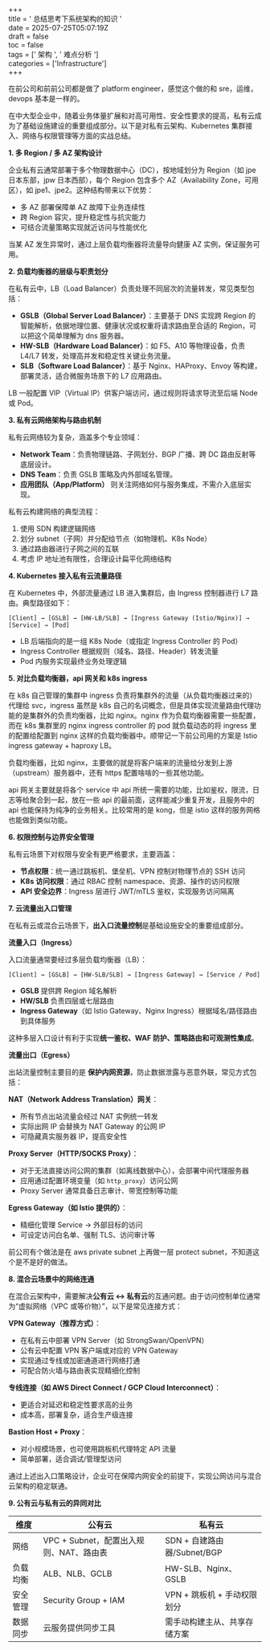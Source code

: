 +++  
title = ' 总结思考下系统架构的知识 '  
date = 2025-07-25T05:07:19Z  
draft = false  
toc = false  
tags = [' 架构 ', ' 难点分析 ']  
categories = ['Infrastructure']  
+++

在前公司和前前公司都是做了 platform engineer，感觉这个做的和 sre，运维，devops 基本是一样的。

<!--more-->

在中大型企业中，随着业务体量扩展和对高可用性、安全性要求的提高，私有云成为了基础设施建设的重要组成部分。以下是对私有云架构、Kubernetes 集群接入、网络与权限管理等方面的实战总结。

**1. 多 Region / 多 AZ 架构设计**

企业私有云通常部署于多个物理数据中心（DC），按地域划分为 Region（如 jpe 日本东部，jpw 日本西部），每个 Region 包含多个 AZ（Availability Zone，可用区），如 jpe1、jpe2。这种结构带来以下优势：
- 多 AZ 部署保障单 AZ 故障下业务连续性
- 跨 Region 容灾，提升稳定性与抗灾能力
- 可结合流量策略实现就近访问与性能优化

当某 AZ 发生异常时，通过上层负载均衡器将流量导向健康 AZ 实例，保证服务可用。

**2. 负载均衡器的层级与职责划分**

在私有云中，LB（Load Balancer）负责处理不同层次的流量转发，常见类型包括：
- **GSLB（Global Server Load Balancer）**：主要基于 DNS 实现跨 Region 的智能解析，依据地理位置、健康状况或权重将请求路由至合适的 Region，可以把这个简单理解为 dns 服务器。
- **HW-SLB（Hardware Load Balancer）**：如 F5、A10 等物理设备，负责 L4/L7 转发，处理高并发和稳定性关键业务流量。
- **SLB（Software Load Balancer）**：基于 Nginx、HAProxy、Envoy 等构建，部署灵活，适合微服务场景下的 L7 应用路由。

LB 一般配置 VIP（Virtual IP）供客户端访问，通过规则将请求导流至后端 Node 或 Pod。

**3. 私有云网络架构与路由机制**

私有云网络较为复杂，涵盖多个专业领域：
- **Network Team**：负责物理链路、子网划分、BGP 广播、跨 DC 路由反射等底层设计。
- **DNS Team**：负责 GSLB 策略及内外部域名管理。
- **应用团队（App/Platform）** 则关注网络如何与服务集成，不需介入底层实现。

私有云构建网络的典型流程：
1. 使用 SDN 构建逻辑网络
2. 划分 subnet（子网）并分配给节点（如物理机、K8s Node）
3. 通过路由器进行子网之间的互联
4. 考虑 IP 地址池有限性，合理设计扁平化网络结构

**4. Kubernetes 接入私有云流量路径**

在 Kubernetes 中，外部流量通过 LB 进入集群后，由 Ingress 控制器进行 L7 路由。典型路径如下：
```shell
[Client] → [GSLB] → [HW-LB/SLB] → [Ingress Gateway (Istio/Nginx)] → [Service] → [Pod]
```
- LB 后端指向的是一组 K8s Node（或指定 Ingress Controller 的 Pod）
- Ingress Controller 根据规则（域名、路径、Header）转发流量
- Pod 内服务实现最终业务处理逻辑

**5. 对比负载均衡器，api 网关和 k8s ingress**

在 k8s 自己管理的集群中 ingress 负责将集群外的流量（从负载均衡器过来的）代理给 svc，ingress 虽然是 k8s 自己的名词概念，但是具体实现流量路由代理功能的是集群外的负责均衡器，比如 nginx。nginx 作为负载均衡器需要一些配置，而在 k8s 集群里的 nginx ingress controller 的 pod 就负载动态的将 ingress 里的配置给配置到 nginx 这样的负载均衡器中。顺带记一下前公司用的方案是 Istio ingress gateway + haproxy LB。

负载均衡器，比如 nginx，主要做的就是将客户端来的流量给分发到上游（upstream）服务器中，还有 https 配置啥啥的一些其他功能。

api 网关主要就是将各个 service 中 api 所统一需要的功能，比如鉴权，限流，日志等给聚合到一起，放在一些 api 的最前面，这样能减少重复开发，且服务中的 api 也能保持为纯净的业务相关。比较常用的是 kong，但是 istio 这样的服务网格也能做到类似功能。

**6. 权限控制与边界安全管理**

私有云场景下对权限与安全有更严格要求，主要涵盖：
- **节点权限**：统一通过跳板机、堡垒机、VPN 控制对物理节点的 SSH 访问
- **K8s 访问权限**：通过 RBAC 控制 namespace、资源、操作的访问权限
- **API 安全边界**：Ingress 层进行 JWT/mTLS 鉴权，实现服务访问隔离

**7. 云流量出入口管理**

在私有云或混合云场景下，**出入口流量控制**是基础设施安全的重要组成部分。

**流量入口（Ingress）**

入口流量通常要经过多层负载均衡器（LB）：
```shell
[Client] → [GSLB] → [HW-SLB/SLB] → [Ingress Gateway] → [Service / Pod]
```
- **GSLB** 提供跨 Region 域名解析
- **HW/SLB** 负责四层或七层路由
- **Ingress Gateway**（如 Istio Gateway、Nginx Ingress）根据域名/路径路由到具体服务

这种多层入口设计有利于实现**统一鉴权、WAF 防护、策略路由和可观测性集成**。

**流量出口（Egress）**

出站流量控制主要目的是 **保护内网资源**，防止数据泄露与恶意外联，常见方式包括：

**NAT（Network Address Translation）网关**：
- 所有节点出站流量会经过 NAT 实例统一转发
- 实际出网 IP 会替换为 NAT Gateway 的公网 IP
- 可隐藏真实服务器 IP，提高安全性

**Proxy Server（HTTP/SOCKS Proxy）**：
- 对于无法直接访问公网的集群（如离线数据中心），会部署中间代理服务器
- 应用通过配置环境变量（如 `http_proxy`）访问公网
- Proxy Server 通常具备日志审计、带宽控制等功能

**Egress Gateway（如 Istio 提供的）**：
- 精细化管理 Service → 外部目标的访问
- 可设定访问白名单、强制 TLS、访问审计等

前公司有个做法是在 aws private subnet 上再做一层 protect subnet，不知道这个是不是好的做法。

**8. 混合云场景中的网络连通**

在混合云架构中，需要解决**公有云 ↔ 私有云**的互通问题。由于访问控制单位通常为“虚拟网络（VPC 或等价物）”，以下是常见连接方式：

**VPN Gateway（推荐方式）**：
- 在私有云中部署 VPN Server（如 StrongSwan/OpenVPN）
- 公有云中配置 VPN 客户端或对应的 VPN Gateway
- 实现通过专线或加密通道进行网络打通
- 可配合防火墙与路由表实现精细化控制

**专线连接（如 AWS Direct Connect / GCP Cloud Interconnect）**：
- 更适合对延迟和稳定性要求高的业务
- 成本高，部署复杂，适合生产级连接

**Bastion Host + Proxy**：
- 对小规模场景，也可使用跳板机代理特定 API 流量
- 简单部署，适合调试/管理型访问

通过上述出入口策略设计，企业可在保障内网安全的前提下，实现公网访问与混合云架构的稳定联通。

**9. 公有云与私有云的异同对比**

|维度|公有云|私有云|
|---|---|---|
|网络|VPC + Subnet，配置出入规则、NAT、路由表|SDN + 自建路由器/Subnet/BGP|
|负载均衡|ALB、NLB、GCLB|HW-SLB、Nginx、GSLB|
|安全管理|Security Group + IAM|VPN + 跳板机 + 手动权限划分|
|数据同步|云服务提供同步工具|需手动构建主从、共享存储方案|

